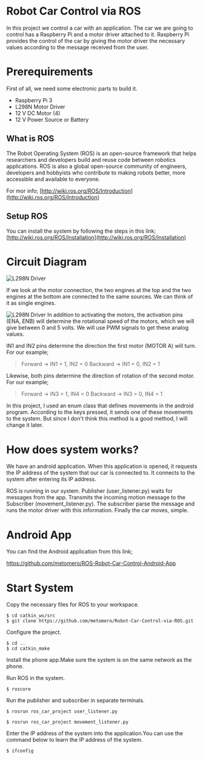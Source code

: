 # Robot Car Control via ROS
In this project we control a car with an application. The car we are going to control has a Raspberry Pi and a motor driver attached to it. Raspberry Pi provides the control of the car by giving the motor driver the necessary values ​​according to the message received from the user.

# Prerequirements
First of all, we need some electronic parts to build it.

- Raspberry Pi 3
- L298N Motor Driver
- 12 V DC Motor (4)
- 12 V Power Source or Battery

## What is ROS

The Robot Operating System (ROS) is an open-source framework that helps researchers and developers build and reuse code between robotics applications. ROS is also a global open-source community of engineers, developers and hobbyists who contribute to making robots better, more accessible and available to everyone.

For mor info;
[http://wiki.ros.org/ROS/Introduction](http://wiki.ros.org/ROS/Introduction)

## Setup ROS

  
You can install the system by following the steps in this link;
[http://wiki.ros.org/ROS/Installation](http://wiki.ros.org/ROS/Installation)

# Circuit Diagram
![L298N Driver](https://i.hizliresim.com/4YOJf5.png)

If we look at the motor connection, the two engines at the top and the two engines at the bottom are connected to the same sources. We can think of it as single engines.

![L298N Driver](https://i.hizliresim.com/iuz6Se.png)
In addition to activating the motors, the activation pins (ENA, ENB) will determine the rotational speed of the motors, which we will give between 0 and 5 volts. We will use PWM signals to get these analog values.

IN1 and IN2 pins determine the direction the first motor (MOTOR A) will turn. For our example;

>Forward -> IN1 = 1, IN2 = 0
>Backward -> IN1 = 0, IN2 = 1

Likewise, both pins determine the direction of rotation of the second motor. For our example;
>Forward -> IN3 = 1, IN4 = 0
>Backward -> IN3 = 0, IN4 = 1

In this project, I used an enum class that defines movements in the android program. According to the keys pressed, it sends one of these movements to the system. But since I don't think this method is a good method, I will change it later.

# How does system works?

We have an android application. When this application is opened, it requests the IP address of the system that our car is connected to. It connects to the system after entering its IP address.

ROS is running in our system. Publisher (user_listener.py) waits for messages from the app. Transmits the incoming motion message to the Subscriber (movement_listener.py). The subscriber parse the message and runs the motor driver with this information. Finally the car moves, simple.

# Android App

You can find the Android application from this link;

https://github.com/metomero/ROS-Robot-Car-Control-Android-App


# Start System

Copy the necessary files for ROS to your workspace.
```
$ cd catkin_ws/src
$ git clone https://github.com/metomero/Robot-Car-Control-via-ROS.git
```

Configure the project.
```
$ cd ..
$ cd catkin_make
```

Install the phone app.Make sure the system is on the same network as the phone.

Run ROS in the system.
```
$ roscore
```

Run the publisher and subscriber in separate terminals.
```
$ rosrun ros_car_project user_listener.py
```

```
$ rosrun ros_car_project movement_listener.py
```

Enter the IP address of the system into the application.You can use the command below to learn the IP address of the system.

```
$ ifconfig
```
